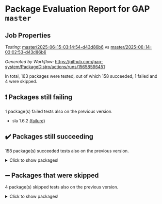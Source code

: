# Package Evaluation Report for GAP `master`

## Job Properties

*Testing:* [master/2025-06-15-03:14:54-d43d86b6](https://github.com/gap-system/PackageDistro/blob/data/reports/master/2025-06-15-03:14:54-d43d86b6) vs [master/2025-06-14-03:02:53-d43d86b6](https://github.com/gap-system/PackageDistro/blob/data/reports/master/2025-06-14-03:02:53-d43d86b6)

*Generated by Workflow:* https://github.com/gap-system/PackageDistro/actions/runs/15658596451

In total, 163 packages were tested, out of which 158 succeeded, 1 failed and 4 were skipped.

## :exclamation: Packages still failing

1 package(s) failed tests also on the previous version.
- sla 1.6.2 [(failure)](https://github.com/gap-system/PackageDistro/actions/runs/15658596451/job/44113187462)

## :heavy_check_mark: Packages still succeeding

158 package(s) succeeded tests also on the previous version.
<details><summary>Click to show packages!</summary>

- 4ti2interface 2024.11-01 [(success)](https://github.com/gap-system/PackageDistro/actions/runs/15658596451/job/44113187215)
- ace 5.7.0 [(success)](https://github.com/gap-system/PackageDistro/actions/runs/15658596451/job/44113187218)
- aclib 1.3.2 [(success)](https://github.com/gap-system/PackageDistro/actions/runs/15658596451/job/44113187223)
- agt 0.3.1 [(success)](https://github.com/gap-system/PackageDistro/actions/runs/15658596451/job/44113187213)
- alco 1.1.1 [(success)](https://github.com/gap-system/PackageDistro/actions/runs/15658596451/job/44113187230)
- alnuth 3.2.1 [(success)](https://github.com/gap-system/PackageDistro/actions/runs/15658596451/job/44113187226)
- anupq 3.3.1 [(success)](https://github.com/gap-system/PackageDistro/actions/runs/15658596451/job/44113187239)
- atlasrep 2.1.9 [(success)](https://github.com/gap-system/PackageDistro/actions/runs/15658596451/job/44113187264)
- autodoc 2025.05.09 [(success)](https://github.com/gap-system/PackageDistro/actions/runs/15658596451/job/44113187231)
- automata 1.16 [(success)](https://github.com/gap-system/PackageDistro/actions/runs/15658596451/job/44113187235)
- automgrp 1.3.3 [(success)](https://github.com/gap-system/PackageDistro/actions/runs/15658596451/job/44113187240)
- autpgrp 1.11.1 [(success)](https://github.com/gap-system/PackageDistro/actions/runs/15658596451/job/44113187237)
- cap 2025.06-05 [(success)](https://github.com/gap-system/PackageDistro/actions/runs/15658596451/job/44113187238)
- caratinterface 2.3.7 [(success)](https://github.com/gap-system/PackageDistro/actions/runs/15658596451/job/44113187242)
- cddinterface 2024.09.02 [(success)](https://github.com/gap-system/PackageDistro/actions/runs/15658596451/job/44113187251)
- circle 1.6.6 [(success)](https://github.com/gap-system/PackageDistro/actions/runs/15658596451/job/44113187245)
- classicpres 1.22 [(success)](https://github.com/gap-system/PackageDistro/actions/runs/15658596451/job/44113187246)
- cohomolo 1.6.11 [(success)](https://github.com/gap-system/PackageDistro/actions/runs/15658596451/job/44113187249)
- congruence 1.2.7 [(success)](https://github.com/gap-system/PackageDistro/actions/runs/15658596451/job/44113187257)
- corefreesub 0.6 [(success)](https://github.com/gap-system/PackageDistro/actions/runs/15658596451/job/44113187252)
- corelg 1.57 [(success)](https://github.com/gap-system/PackageDistro/actions/runs/15658596451/job/44113187254)
- crime 1.6 [(success)](https://github.com/gap-system/PackageDistro/actions/runs/15658596451/job/44113187255)
- crisp 1.4.6 [(success)](https://github.com/gap-system/PackageDistro/actions/runs/15658596451/job/44113187256)
- crypting 0.10.5 [(success)](https://github.com/gap-system/PackageDistro/actions/runs/15658596451/job/44113187261)
- cryst 4.1.27 [(success)](https://github.com/gap-system/PackageDistro/actions/runs/15658596451/job/44113187260)
- crystcat 1.1.10 [(success)](https://github.com/gap-system/PackageDistro/actions/runs/15658596451/job/44113187262)
- ctbllib 1.3.11 [(success)](https://github.com/gap-system/PackageDistro/actions/runs/15658596451/job/44113187268)
- cubefree 1.20 [(success)](https://github.com/gap-system/PackageDistro/actions/runs/15658596451/job/44113187265)
- curlinterface 2.4.1 [(success)](https://github.com/gap-system/PackageDistro/actions/runs/15658596451/job/44113187267)
- cvec 2.8.3 [(success)](https://github.com/gap-system/PackageDistro/actions/runs/15658596451/job/44113187283)
- datastructures 0.3.1 [(success)](https://github.com/gap-system/PackageDistro/actions/runs/15658596451/job/44113187276)
- deepthought 1.0.8 [(success)](https://github.com/gap-system/PackageDistro/actions/runs/15658596451/job/44113187278)
- design 1.8.2 [(success)](https://github.com/gap-system/PackageDistro/actions/runs/15658596451/job/44113187273)
- difsets 2.3.1 [(success)](https://github.com/gap-system/PackageDistro/actions/runs/15658596451/job/44113187290)
- digraphs 1.10.0 [(success)](https://github.com/gap-system/PackageDistro/actions/runs/15658596451/job/44113187271)
- edim 1.3.8 [(success)](https://github.com/gap-system/PackageDistro/actions/runs/15658596451/job/44113187279)
- example 4.4.0 [(success)](https://github.com/gap-system/PackageDistro/actions/runs/15658596451/job/44113187281)
- examplesforhomalg 2023.10-01 [(success)](https://github.com/gap-system/PackageDistro/actions/runs/15658596451/job/44113187288)
- factint 1.6.3 [(success)](https://github.com/gap-system/PackageDistro/actions/runs/15658596451/job/44113187287)
- ferret 1.0.14 [(success)](https://github.com/gap-system/PackageDistro/actions/runs/15658596451/job/44113187280)
- fga 1.5.0 [(success)](https://github.com/gap-system/PackageDistro/actions/runs/15658596451/job/44113187294)
- fining 1.5.6 [(success)](https://github.com/gap-system/PackageDistro/actions/runs/15658596451/job/44113187289)
- float 1.0.7 [(success)](https://github.com/gap-system/PackageDistro/actions/runs/15658596451/job/44113187293)
- format 1.4.4 [(success)](https://github.com/gap-system/PackageDistro/actions/runs/15658596451/job/44113187296)
- forms 1.2.13 [(success)](https://github.com/gap-system/PackageDistro/actions/runs/15658596451/job/44113187291)
- fplsa 1.2.6 [(success)](https://github.com/gap-system/PackageDistro/actions/runs/15658596451/job/44113187306)
- fr 2.4.13 [(success)](https://github.com/gap-system/PackageDistro/actions/runs/15658596451/job/44113187299)
- francy 2.0.3 [(success)](https://github.com/gap-system/PackageDistro/actions/runs/15658596451/job/44113187305)
- fwtree 1.3 [(success)](https://github.com/gap-system/PackageDistro/actions/runs/15658596451/job/44113187301)
- gapdoc 1.6.7 [(success)](https://github.com/gap-system/PackageDistro/actions/runs/15658596451/job/44113187313)
- gauss 2024.11-01 [(success)](https://github.com/gap-system/PackageDistro/actions/runs/15658596451/job/44113187303)
- gaussforhomalg 2024.08-01 [(success)](https://github.com/gap-system/PackageDistro/actions/runs/15658596451/job/44113187311)
- gbnp 1.1.0 [(success)](https://github.com/gap-system/PackageDistro/actions/runs/15658596451/job/44113187314)
- generalizedmorphismsforcap 2025.02-01 [(success)](https://github.com/gap-system/PackageDistro/actions/runs/15658596451/job/44113187308)
- genss 1.6.9 [(success)](https://github.com/gap-system/PackageDistro/actions/runs/15658596451/job/44113187323)
- gradedmodules 2024.12-01 [(success)](https://github.com/gap-system/PackageDistro/actions/runs/15658596451/job/44113187310)
- gradedringforhomalg 2024.07-01 [(success)](https://github.com/gap-system/PackageDistro/actions/runs/15658596451/job/44113187331)
- grape 4.9.2 [(success)](https://github.com/gap-system/PackageDistro/actions/runs/15658596451/job/44113187315)
- groupoids 1.76 [(success)](https://github.com/gap-system/PackageDistro/actions/runs/15658596451/job/44113187316)
- grpconst 2.6.5 [(success)](https://github.com/gap-system/PackageDistro/actions/runs/15658596451/job/44113187320)
- guarana 0.96.3 [(success)](https://github.com/gap-system/PackageDistro/actions/runs/15658596451/job/44113187325)
- guava 3.20 [(success)](https://github.com/gap-system/PackageDistro/actions/runs/15658596451/job/44113187327)
- hap 1.66 [(success)](https://github.com/gap-system/PackageDistro/actions/runs/15658596451/job/44113187336)
- hapcryst 0.1.15 [(success)](https://github.com/gap-system/PackageDistro/actions/runs/15658596451/job/44113187328)
- hecke 1.5.4 [(success)](https://github.com/gap-system/PackageDistro/actions/runs/15658596451/job/44113187330)
- help 4.0 [(success)](https://github.com/gap-system/PackageDistro/actions/runs/15658596451/job/44113187332)
- homalg 2024.01-01 [(success)](https://github.com/gap-system/PackageDistro/actions/runs/15658596451/job/44113187334)
- homalgtocas 2023.11-01 [(success)](https://github.com/gap-system/PackageDistro/actions/runs/15658596451/job/44113187333)
- ibnp 0.15 [(success)](https://github.com/gap-system/PackageDistro/actions/runs/15658596451/job/44113187345)
- idrel 2.48 [(success)](https://github.com/gap-system/PackageDistro/actions/runs/15658596451/job/44113187335)
- images 1.3.3 [(success)](https://github.com/gap-system/PackageDistro/actions/runs/15658596451/job/44113187338)
- intpic 0.4.0 [(success)](https://github.com/gap-system/PackageDistro/actions/runs/15658596451/job/44113187341)
- io 4.9.1 [(success)](https://github.com/gap-system/PackageDistro/actions/runs/15658596451/job/44113187337)
- io_forhomalg 2023.02-04 [(success)](https://github.com/gap-system/PackageDistro/actions/runs/15658596451/job/44113187339)
- irredsol 1.4.4 [(success)](https://github.com/gap-system/PackageDistro/actions/runs/15658596451/job/44113187350)
- json 2.2.2 [(success)](https://github.com/gap-system/PackageDistro/actions/runs/15658596451/job/44113187344)
- jupyterkernel 1.5.1 [(success)](https://github.com/gap-system/PackageDistro/actions/runs/15658596451/job/44113187346)
- jupyterviz 1.5.6 [(success)](https://github.com/gap-system/PackageDistro/actions/runs/15658596451/job/44113187351)
- kan 1.37 [(success)](https://github.com/gap-system/PackageDistro/actions/runs/15658596451/job/44113187342)
- kbmag 1.5.11 [(success)](https://github.com/gap-system/PackageDistro/actions/runs/15658596451/job/44113187352)
- laguna 3.9.7 [(success)](https://github.com/gap-system/PackageDistro/actions/runs/15658596451/job/44113187353)
- liealgdb 2.2.1 [(success)](https://github.com/gap-system/PackageDistro/actions/runs/15658596451/job/44113187354)
- liepring 2.9.1 [(success)](https://github.com/gap-system/PackageDistro/actions/runs/15658596451/job/44113187365)
- liering 2.4.2 [(success)](https://github.com/gap-system/PackageDistro/actions/runs/15658596451/job/44113187370)
- linearalgebraforcap 2025.06-01 [(success)](https://github.com/gap-system/PackageDistro/actions/runs/15658596451/job/44113187358)
- lins 0.9 [(success)](https://github.com/gap-system/PackageDistro/actions/runs/15658596451/job/44113187366)
- localizeringforhomalg 2023.10-01 [(success)](https://github.com/gap-system/PackageDistro/actions/runs/15658596451/job/44113187361)
- loops 3.4.4 [(success)](https://github.com/gap-system/PackageDistro/actions/runs/15658596451/job/44113187363)
- lpres 1.1.1 [(success)](https://github.com/gap-system/PackageDistro/actions/runs/15658596451/job/44113187362)
- majoranaalgebras 1.5.2 [(success)](https://github.com/gap-system/PackageDistro/actions/runs/15658596451/job/44113187367)
- mapclass 1.4.6 [(success)](https://github.com/gap-system/PackageDistro/actions/runs/15658596451/job/44113187372)
- matgrp 0.71 [(success)](https://github.com/gap-system/PackageDistro/actions/runs/15658596451/job/44113187376)
- matricesforhomalg 2024.11-02 [(success)](https://github.com/gap-system/PackageDistro/actions/runs/15658596451/job/44113187374)
- modisom 3.0.0 [(success)](https://github.com/gap-system/PackageDistro/actions/runs/15658596451/job/44113187379)
- modulepresentationsforcap 2024.09-02 [(success)](https://github.com/gap-system/PackageDistro/actions/runs/15658596451/job/44113187392)
- modules 2024.12-01 [(success)](https://github.com/gap-system/PackageDistro/actions/runs/15658596451/job/44113187380)
- monoidalcategories 2025.03-02 [(success)](https://github.com/gap-system/PackageDistro/actions/runs/15658596451/job/44113187399)
- nconvex 2024.12-01 [(success)](https://github.com/gap-system/PackageDistro/actions/runs/15658596451/job/44113187404)
- nilmat 1.4.2 [(success)](https://github.com/gap-system/PackageDistro/actions/runs/15658596451/job/44113187397)
- nock 1.5 [(success)](https://github.com/gap-system/PackageDistro/actions/runs/15658596451/job/44113187409)
- normalizinterface 1.4.0 [(success)](https://github.com/gap-system/PackageDistro/actions/runs/15658596451/job/44113187393)
- nq 2.5.11 [(success)](https://github.com/gap-system/PackageDistro/actions/runs/15658596451/job/44113187396)
- numericalsgps 1.4.0 [(success)](https://github.com/gap-system/PackageDistro/actions/runs/15658596451/job/44113187407)
- openmath 11.5.3 [(success)](https://github.com/gap-system/PackageDistro/actions/runs/15658596451/job/44113187412)
- orb 5.0.0 [(success)](https://github.com/gap-system/PackageDistro/actions/runs/15658596451/job/44113187416)
- packagemanager 1.6.3 [(success)](https://github.com/gap-system/PackageDistro/actions/runs/15658596451/job/44113187415)
- patternclass 2.4.5 [(success)](https://github.com/gap-system/PackageDistro/actions/runs/15658596451/job/44113187414)
- permut 2.0.5 [(success)](https://github.com/gap-system/PackageDistro/actions/runs/15658596451/job/44113187408)
- polenta 1.3.11 [(success)](https://github.com/gap-system/PackageDistro/actions/runs/15658596451/job/44113187413)
- polymaking 0.8.7 [(success)](https://github.com/gap-system/PackageDistro/actions/runs/15658596451/job/44113187420)
- primgrp 3.4.4 [(success)](https://github.com/gap-system/PackageDistro/actions/runs/15658596451/job/44113187418)
- profiling 2.6.0 [(success)](https://github.com/gap-system/PackageDistro/actions/runs/15658596451/job/44113187421)
- qdistrnd 0.9.5 [(success)](https://github.com/gap-system/PackageDistro/actions/runs/15658596451/job/44113187417)
- qpa 1.35 [(success)](https://github.com/gap-system/PackageDistro/actions/runs/15658596451/job/44113187425)
- quagroup 1.8.4 [(success)](https://github.com/gap-system/PackageDistro/actions/runs/15658596451/job/44113187426)
- radiroot 2.9 [(success)](https://github.com/gap-system/PackageDistro/actions/runs/15658596451/job/44113187424)
- rcwa 4.7.1 [(success)](https://github.com/gap-system/PackageDistro/actions/runs/15658596451/job/44113187422)
- rds 1.8 [(success)](https://github.com/gap-system/PackageDistro/actions/runs/15658596451/job/44113187429)
- recog 1.4.4 [(success)](https://github.com/gap-system/PackageDistro/actions/runs/15658596451/job/44113187440)
- repndecomp 1.3.0 [(success)](https://github.com/gap-system/PackageDistro/actions/runs/15658596451/job/44113187428)
- repsn 3.1.2 [(success)](https://github.com/gap-system/PackageDistro/actions/runs/15658596451/job/44113187436)
- resclasses 4.7.3 [(success)](https://github.com/gap-system/PackageDistro/actions/runs/15658596451/job/44113187435)
- ringsforhomalg 2024.11-02 [(success)](https://github.com/gap-system/PackageDistro/actions/runs/15658596451/job/44113187446)
- sco 2023.08-01 [(success)](https://github.com/gap-system/PackageDistro/actions/runs/15658596451/job/44113187437)
- scscp 2.4.3 [(success)](https://github.com/gap-system/PackageDistro/actions/runs/15658596451/job/44113187448)
- semigroups 5.5.0 [(success)](https://github.com/gap-system/PackageDistro/actions/runs/15658596451/job/44113187456)
- sglppow 2.4 [(success)](https://github.com/gap-system/PackageDistro/actions/runs/15658596451/job/44113187483)
- sgpviz 0.999.6 [(success)](https://github.com/gap-system/PackageDistro/actions/runs/15658596451/job/44113187466)
- simpcomp 2.1.14 [(success)](https://github.com/gap-system/PackageDistro/actions/runs/15658596451/job/44113187449)
- singular 2024.06.03 [(success)](https://github.com/gap-system/PackageDistro/actions/runs/15658596451/job/44113187450)
- sl2reps 1.1 [(success)](https://github.com/gap-system/PackageDistro/actions/runs/15658596451/job/44113187457)
- smallantimagmas 0.4.1 [(success)](https://github.com/gap-system/PackageDistro/actions/runs/15658596451/job/44113187464)
- smallgrp 1.5.4 [(success)](https://github.com/gap-system/PackageDistro/actions/runs/15658596451/job/44113187468)
- smallsemi 0.7.2 [(success)](https://github.com/gap-system/PackageDistro/actions/runs/15658596451/job/44113187469)
- sonata 2.9.6 [(success)](https://github.com/gap-system/PackageDistro/actions/runs/15658596451/job/44113187510)
- sophus 1.27 [(success)](https://github.com/gap-system/PackageDistro/actions/runs/15658596451/job/44113187475)
- sotgrps 1.3 [(success)](https://github.com/gap-system/PackageDistro/actions/runs/15658596451/job/44113187481)
- spinsym 1.5.2 [(success)](https://github.com/gap-system/PackageDistro/actions/runs/15658596451/job/44113187471)
- standardff 1.0 [(success)](https://github.com/gap-system/PackageDistro/actions/runs/15658596451/job/44113187477)
- symbcompcc 1.3.2 [(success)](https://github.com/gap-system/PackageDistro/actions/runs/15658596451/job/44113187474)
- thelma 1.3 [(success)](https://github.com/gap-system/PackageDistro/actions/runs/15658596451/job/44113187479)
- tomlib 1.2.11 [(success)](https://github.com/gap-system/PackageDistro/actions/runs/15658596451/job/44113187480)
- toolsforhomalg 2025.05-01 [(success)](https://github.com/gap-system/PackageDistro/actions/runs/15658596451/job/44113187490)
- toric 1.9.6 [(success)](https://github.com/gap-system/PackageDistro/actions/runs/15658596451/job/44113187486)
- transgrp 3.6.5 [(success)](https://github.com/gap-system/PackageDistro/actions/runs/15658596451/job/44113187484)
- typeset 1.2.2 [(success)](https://github.com/gap-system/PackageDistro/actions/runs/15658596451/job/44113187491)
- ugaly 4.1.3 [(success)](https://github.com/gap-system/PackageDistro/actions/runs/15658596451/job/44113187492)
- unipot 1.6 [(success)](https://github.com/gap-system/PackageDistro/actions/runs/15658596451/job/44113187501)
- unitlib 5.0.0 [(success)](https://github.com/gap-system/PackageDistro/actions/runs/15658596451/job/44113187507)
- utils 0.89 [(success)](https://github.com/gap-system/PackageDistro/actions/runs/15658596451/job/44113187497)
- uuid 0.7 [(success)](https://github.com/gap-system/PackageDistro/actions/runs/15658596451/job/44113187509)
- walrus 0.9991 [(success)](https://github.com/gap-system/PackageDistro/actions/runs/15658596451/job/44113187500)
- wedderga 4.10.5 [(success)](https://github.com/gap-system/PackageDistro/actions/runs/15658596451/job/44113187508)
- wpe 0.8 [(success)](https://github.com/gap-system/PackageDistro/actions/runs/15658596451/job/44113187503)
- xmod 2.93 [(success)](https://github.com/gap-system/PackageDistro/actions/runs/15658596451/job/44113187513)
- xmodalg 1.32 [(success)](https://github.com/gap-system/PackageDistro/actions/runs/15658596451/job/44113187520)
- yangbaxter 0.10.6 [(success)](https://github.com/gap-system/PackageDistro/actions/runs/15658596451/job/44113187512)
- zeromqinterface 0.16 [(success)](https://github.com/gap-system/PackageDistro/actions/runs/15658596451/job/44113187514)
</details>

## :heavy_minus_sign: Packages that were skipped

4 package(s) skipped tests also on the previous version.
<details><summary>Click to show packages!</summary>

- browse 1.8.21 [(skipped)](https://github.com/gap-system/PackageDistro/actions/runs/15658596451/job/44112993350)
- itc 1.5.1 [(skipped)](https://github.com/gap-system/PackageDistro/actions/runs/15658596451/job/44112993350)
- polycyclic 2.16 [(skipped)](https://github.com/gap-system/PackageDistro/actions/runs/15658596451/job/44112993350)
- xgap 4.32 [(skipped)](https://github.com/gap-system/PackageDistro/actions/runs/15658596451/job/44112993350)
</details>

